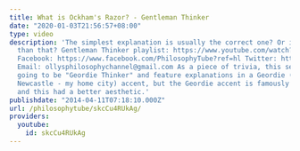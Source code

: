 ```yaml
---
title: What is Ockham's Razor? - Gentleman Thinker
date: "2020-01-03T21:56:57+08:00"
type: video
description: 'The simplest explanation is usually the correct one? Or is it more complex
  than that? Gentleman Thinker playlist: https://www.youtube.com/watch?v=94YV6Lu009k&list=PLvoAL-KSZ32cKobolNFwuqcPJ26cmF_11&index=1
  Facebook: https://www.facebook.com/PhilosophyTube?ref=hl Twitter: https://twitter.com/PhilosophyTube
  Email: ollysphilosophychannel@gmail.com As a piece of trivia, this series was originally
  going to be "Geordie Thinker" and feature explanations in a Geordie (someone from
  Newcastle - my home city) accent, but the Geordie accent is famously incomprehensible
  and this had a better aesthetic.'
publishdate: "2014-04-11T07:18:10.000Z"
url: /philosophytube/skcCu4RUkAg/
providers:
  youtube:
    id: skcCu4RUkAg
---
```

